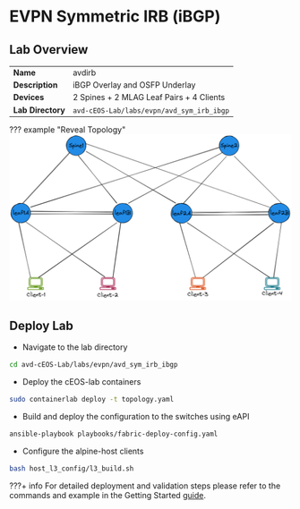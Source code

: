 # EVPN Symmetric IRB (iBGP)

## Lab Overview

|                               |                                                                                  |
| ----------------------------- | -------------------------------------------------------------------------------- |
| **Name**                      | avdirb                                                                           |
| **Description**               | iBGP Overlay and OSFP Underlay                                                   |
| **Devices**                   | 2 Spines + 2 MLAG Leaf Pairs + 4 Clients                                         |
| **Lab Directory**             | `avd-cEOS-Lab/labs/evpn/avd_sym_irb_ibgp`                                        |

??? example "Reveal Topology"
    ![Figure avd_sym_irb](../images/avdirb-ibgp-ospf_v2.png)

## Deploy Lab

* Navigate to the lab directory

```bash
cd avd-cEOS-Lab/labs/evpn/avd_sym_irb_ibgp
```

* Deploy the cEOS-lab containers

```bash
sudo containerlab deploy -t topology.yaml
```

* Build and deploy the configuration to the switches using eAPI

```bash
ansible-playbook playbooks/fabric-deploy-config.yaml
```

* Configure the alpine-host clients

```bash
bash host_l3_config/l3_build.sh
```

???+ info
    For detailed deployment and validation steps please refer to the commands and example in the Getting Started [guide](../quickStart.md).
